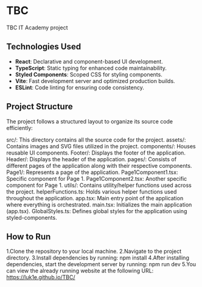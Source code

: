 # TBC
TBC IT Academy project

## Technologies Used

- **React**: Declarative and component-based UI development.
- **TypeScript**: Static typing for enhanced code maintainability.
- **Styled Components**: Scoped CSS for styling components.
- **Vite**: Fast development server and optimized production builds.
- **ESLint**: Code linting for ensuring code consistency.

## Project Structure

The project follows a structured layout to organize its source code efficiently:

src/: This directory contains all the source code for the project.
    assets/: Contains images and SVG files utilized in the project.
    components/: Houses reusable UI components.
                Footer/: Displays the footer of the application.
                Header/: Displays the header of the application.
    pages/: Consists of different pages of the application along with their respective components.
           Page1/: Represents a page of the application.
                 Page1Component1.tsx: Specific component for Page 1.
                 Page1Component2.tsx: Another specific component for Page 1.
    utils/: Contains utility/helper functions used across the project.
           helperFunctions.ts: Holds various helper functions used throughout the application.
    app.tsx: Main entry point of the application where everything is orchestrated.
    main.tsx: Initializes the main application (app.tsx).
    GlobalStyles.ts: Defines global styles for the application using styled-components.


## How to Run

1.Clone the repository to your local machine.
2.Navigate to the project directory.
3.Install dependencies by running:
  npm install
4.After installing dependencies, start the development server by running:
  npm run dev
5.You can view the already running website at the following URL: 
https://luk1e.github.io/TBC/
